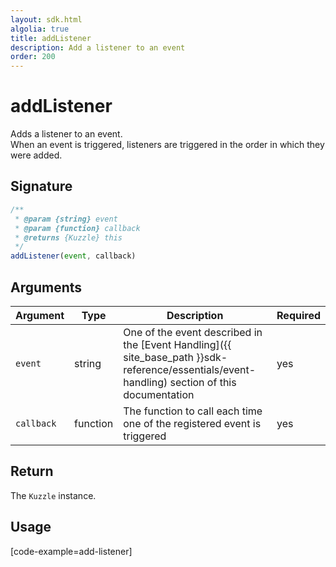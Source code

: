 ```yaml
---
layout: sdk.html
algolia: true
title: addListener
description: Add a listener to an event
order: 200
---
```


# addListener

Adds a listener to an event.  
When an event is triggered, listeners are triggered in the order in which they were added.

## Signature
```javascript
/**
 * @param {string} event
 * @param {function} callback
 * @returns {Kuzzle} this
 */
addListener(event, callback)
```

## Arguments

| Argument | Type | Description | Required |
|--------|------|-------------|------------ |
| `event` | string | One of the event described in the [Event Handling]({{ site_base_path }}sdk-reference/essentials/event-handling) section of this documentation  | yes |
| `callback` | function | The function to call each time one of the registered event is triggered | yes |

## Return

The `Kuzzle` instance.

## Usage

[code-example=add-listener]

